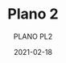 ---
designer: "Pedrali R&D"
description: "Plano%20is%20a%20collection%20of%20tables%20for%20the%20office%20that%20satisfies%20the%20aesthetic%20and%20functional%20needs%20of%20contemporary%20work%20environments.%20Table%20available%20in%20different%20sizes%20with%20two%20square%20steel%20bases%20and%20ultra-thin%20solid%20laminate%20top%20supported%20by%20a%20die-casted%20aluminium%20frame.%20Also%20available%20with%20the%20cable%20management."
image_primary: "img/Plano_PL2_01_zoom.jpg"
image_secondary: "img/Plano_PL2_03_zoom.jpg"
manufacturer: "Pedrali"
href: "https://www.pedrali.it/en/products/catalog/Table-PLANO-2/"
subtitle: "PLANO PL2"
tags: 
  - "Pedrali"
  - "Tables"
title: "Plano 2"
category: "Tables"
slug: "/manufacturers/pedrali/tables/pedrali-r-d-plano-2"
date: "2021-02-18"
---